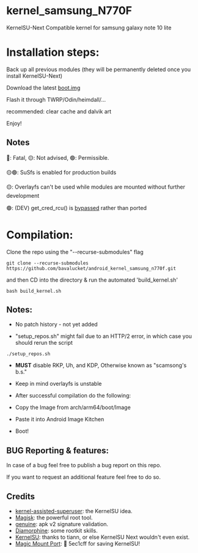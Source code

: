 # kernel_samsung_N770F

KernelSU-Next Compatible kernel for samsung galaxy note 10 lite

# Installation steps:

Back up all previous modules (they will be permanently deleted once you install KernelSU-Next)

Download the latest [boot.img](https://github.com/galacticai/android_kernel_samsung_n770f-ksun/releases/)

Flash it through TWRP/Odin/heimdall/...

recommended: clear cache and dalvik art

Enjoy!

## Notes

🔴: Fatal, 🟡: Not advised, 🟢: Permissible.

🟡🟢: SuSfs is enabled for production builds

🟡: Overlayfs can't be used while modules are mounted without further development

🟢: (DEV) get_cred_rcu() is [bypassed](https://github.com/bavalucket/KernelSU-Next/commit/a55b01ca98602f26f856d2dabb086a880cec26b9) rather than ported



# Compilation:

Clone the repo using the "--recurse-submodules" flag

```
git clone --recurse-submodules https://github.com/bavalucket/android_kernel_samsung_n770f.git
```

and then CD into the directory & run the automated 'build_kernel.sh'

```
bash build_kernel.sh
```
## Notes:

- No patch history - not yet added

- "setup_repos.sh" might fail due to an HTTP/2 error, in which case you should rerun the script

```
./setup_repos.sh
```

- **MUST** disable RKP, Uh, and KDP, Otherwise known as "scamsong's b.s."

- Keep in mind overlayfs is unstable

- After successful compilation do the following:

- Copy the Image from arch/arm64/boot/Image

- Paste it into Android Image Kitchen

- Boot! 

## BUG Reporting & features:

In case of a bug feel free to publish a bug report on this repo.

If you want to request an additional feature feel free to do so.

## Credits

- [kernel-assisted-superuser](https://git.zx2c4.com/kernel-assisted-superuser/about/): the KernelSU idea.
- [Magisk](https://github.com/topjohnwu/Magisk): the powerful root tool.
- [genuine](https://github.com/brevent/genuine/): apk v2 signature validation.
- [Diamorphine](https://github.com/m0nad/Diamorphine): some rootkit skills.
- [KernelSU](https://github.com/tiann/KernelSU): thanks to tiann, or else KernelSU Next wouldn't even exist.
- [Magic Mount Port](https://github.com/5ec1cff/KernelSU/blob/main/userspace/ksud/src/magic_mount.rs): 💜 5ec1cff for saving KernelSU!
